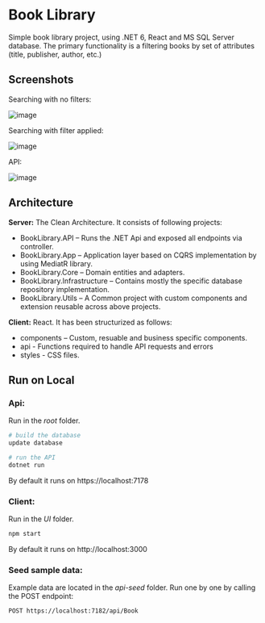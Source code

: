 
# Book Library

Simple book library project, using .NET 6, React and MS SQL Server database. The primary functionality is a filtering books by set of attributes (title, publisher, author, etc.)


## Screenshots

Searching with no filters:

![image](https://user-images.githubusercontent.com/12186634/206858765-0f2ce44e-84f6-4e14-9722-c47135a1db2d.png)

Searching with filter applied:

![image](https://user-images.githubusercontent.com/12186634/206859300-9eb7a2ea-ca8c-406a-b095-824c022a9f79.png)

API:

![image](https://user-images.githubusercontent.com/12186634/206859334-2fce3d7f-7112-4b5d-a947-401a579786bb.png)
## Architecture

**Server:** The Clean Architecture. It consists of following projects:
- BookLibrary.API – Runs the .NET Api and exposed all endpoints via controller.
- BookLibrary.App – Application layer based on CQRS implementation by using MediatR library. 
- BookLibrary.Core – Domain entities and adapters.
- BookLibrary.Infrastructure – Contains mostly the specific database repository implementation.
- BookLibrary.Utils – A Common project with custom components and extension reusable across above projects.

**Client:** React. It has been structurized as follows:

- components – Custom, resuable and business specific components.
- api - Functions required to handle API requests and errors
- styles - CSS files.


## Run on Local
### Api:

Run in the *root* folder.

```bash
# build the database
update database
```


```bash
# run the API
dotnet run
```

By default it runs on https://localhost:7178


### Client:

Run in the *UI* folder.

```bash
npm start
```

By default it runs on http://localhost:3000

### Seed sample data:

Example data are located in the *api-seed* folder. Run one by one by calling the POST endpoint:
```curl
POST https://localhost:7182/api/Book
```
